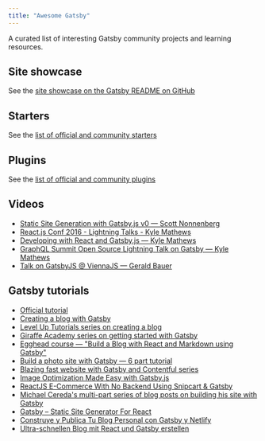 ```yaml
---
title: "Awesome Gatsby"
---
```


A curated list of interesting Gatsby community projects and learning resources.

## Site showcase

See the [site showcase on the Gatsby README on GitHub](https://github.com/gatsbyjs/gatsby#showcase)

## Starters

See the [list of official and community starters](/docs/gatsby-starters/)

## Plugins

See the [list of official and community plugins](/docs/plugins/)

## Videos

* [Static Site Generation with Gatsby.js v0 — Scott Nonnenberg](https://blog.scottnonnenberg.com/static-site-generation-with-gatsby-js/)
* [React.js Conf 2016 - Lightning Talks - Kyle Mathews](https://www.youtube.com/watch?v=RFkNRKL6ZoE)
* [Developing with React and Gatsby.js — Kyle Mathews](https://www.youtube.com/watch?v=G4LVKJOOj7o)
* [GraphQL Summit Open Source Lightning Talk on Gatsby — Kyle Mathews](https://youtu.be/y588qNiCZZo)
* [Talk on GatsbyJS @ ViennaJS — Gerald Bauer](https://www.youtube.com/watch?v=f0O1nCgqA3E&feature=youtu.be&a)

## Gatsby tutorials

* [Official tutorial](/tutorial/)
* [Creating a blog with Gatsby](/blog/2017-07-19-creating-a-blog-with-gatsby/)
* [Level Up Tutorials series on creating a blog](https://www.youtube.com/watch?v=b2H7fWhQcdE&list=PLLnpHn493BHHfoINKLELxDch3uJlSapxg)
* [Giraffe Academy series on getting started with Gatsby](https://www.youtube.com/playlist?list=PLLAZ4kZ9dFpMXuwazIt4mWtTuqOHdjRlk)
* [Egghead course — "Build a Blog with React and Markdown using Gatsby"](https://egghead.io/courses/build-a-blog-with-react-and-markdown-using-gatsby)
* [Build a photo site with Gatsby — 6 part tutorial](https://jeremey.blog/gatsby-photo/)
* [Blazing fast website with Gatsby and Contentful series](https://www.youtube.com/watch?v=Ek4o40w1tH4&list=PL8KiuH6vpACV-F7jXribe4YveGBhBeG9A)
* [Image Optimization Made Easy with Gatsby.js](https://medium.com/@kyle.robert.gill/ridiculously-easy-image-optimization-with-gatsby-js-59d48e15db6e)
* [ReactJS E-Commerce With No Backend Using Snipcart & Gatsby](https://snipcart.com/blog/snipcart-reactjs-static-ecommerce-gatsby)
* [Michael Cereda's multi-part series of blog posts on building his site with Gatsby](https://medium.com/@michaelcereda/creating-an-isomorphic-universal-website-with-react-part-1-a905350acba8#.akoo25l6j)
* [Gatsby – Static Site Generator For React](https://codingthesmartway.com/gatsby-static-site-generater-for-react-introduction/)
* [Construye y Publica Tu Blog Personal con Gatsby y Netlify](https://medium.com/@n370/construye-y-publica-tu-blog-personal-con-gatsby-y-netlify-parte-1-89804ba63625)
* [Ultra-schnellen Blog mit React und Gatsby erstellen](https://www.lekoarts.de/blog/ultra-schnellen-blog-mit-react-und-gatsby-erstellen)
